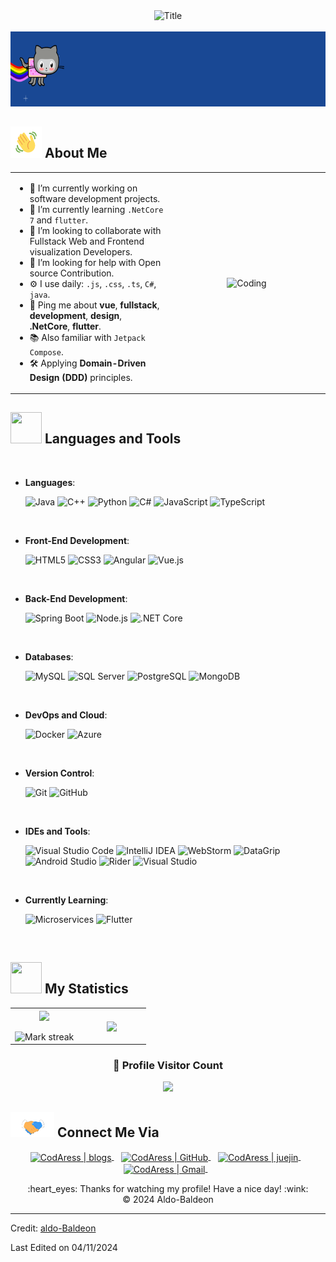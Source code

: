 <div align="center">
  <img src="https://readme-typing-svg.herokuapp.com?font=Architects+Daughter&color=%2338C2FF&size=50&center=true&vCenter=true&height=60&width=600&lines=Heyyy!+I'm+Aldo+Baldeon;CodAres+is+me!!!;Welcome+to+my+profile!" alt="Title"></img>
</div>

<br>

<div align="center">
    <img src="https://raw.githubusercontent.com/ashu-guo/ashu-guo/master/assets/fly.webp" height="120px" />
</div>

## <img src="https://raw.githubusercontent.com/ashu-guo/ashu-guo/main/assets/wave.gif" width="50px" height="50px"></img> About Me

<table align="center">
<tr border="none">
<td width="50%" align="left">

- 🔭 I’m currently working on software development projects.
- 🌱 I’m currently learning `.NetCore 7` and `flutter`.
- 👯 I’m looking to collaborate with Fullstack Web and Frontend visualization Developers.
- 🤔 I’m looking for help with Open source Contribution.
- ⚙️ I use daily: `.js`, `.css`, `.ts`, `C#`, `java`.
- 💬 Ping me about **vue**, **fullstack**, **development**, **design**, **.NetCore**, **flutter**.
- 📚 Also familiar with `Jetpack Compose`.
- 🛠️ Applying **Domain-Driven Design (DDD)** principles.

</td>
<td width="50%" align="center">
  <img align="center" alt="Coding" width="450" src="https://repository-images.githubusercontent.com/588181932/e36ec678-7984-4cdd-8e4c-a3932772ff8e">
</td>
</tr>
</table>

## <img src="https://media.giphy.com/media/M4NykXxUE0HAcK7UJ6/giphy.gif" width="50px" height="50px"></img> Languages and Tools

<br>

- **Languages**:

    ![Java](https://img.shields.io/badge/Java-007396.svg?style=for-the-badge&logo=java&logoColor=white) ![C++](https://img.shields.io/badge/C++-00599C.svg?style=for-the-badge&logo=c%2B%2B&logoColor=white) ![Python](https://img.shields.io/badge/Python-3776AB.svg?style=for-the-badge&logo=python&logoColor=white) ![C#](https://img.shields.io/badge/C%23-239120.svg?style=for-the-badge&logo=c-sharp&logoColor=white) ![JavaScript](https://img.shields.io/badge/JavaScript-F7DF1E.svg?style=for-the-badge&logo=javascript&logoColor=black) ![TypeScript](https://img.shields.io/badge/TypeScript-007ACC.svg?style=for-the-badge&logo=typescript&logoColor=white)

<br>

- **Front-End Development**:

    ![HTML5](https://img.shields.io/badge/HTML5-E34F26.svg?style=for-the-badge&logo=html5&logoColor=white) ![CSS3](https://img.shields.io/badge/CSS3-1572B6.svg?style=for-the-badge&logo=css3&logoColor=white) ![Angular](https://img.shields.io/badge/Angular-DD0031.svg?style=for-the-badge&logo=angular&logoColor=white) ![Vue.js](https://img.shields.io/badge/Vue.js-4FC08D.svg?style=for-the-badge&logo=vue.js&logoColor=white)

<br>

- **Back-End Development**:

    ![Spring Boot](https://img.shields.io/badge/Spring%20Boot-6DB33F.svg?style=for-the-badge&logo=spring-boot&logoColor=white) ![Node.js](https://img.shields.io/badge/Node.js-339933.svg?style=for-the-badge&logo=node.js&logoColor=white) ![.NET Core](https://img.shields.io/badge/.NET%20Core-512BD4.svg?style=for-the-badge&logo=.net&logoColor=white)

<br>

- **Databases**:

    ![MySQL](https://img.shields.io/badge/MySQL-4479A1.svg?style=for-the-badge&logo=mysql&logoColor=white) ![SQL Server](https://img.shields.io/badge/SQL%20Server-CC2927.svg?style=for-the-badge&logo=microsoft-sql-server&logoColor=white) ![PostgreSQL](https://img.shields.io/badge/PostgreSQL-336791.svg?style=for-the-badge&logo=postgresql&logoColor=white) ![MongoDB](https://img.shields.io/badge/MongoDB-47A248.svg?style=for-the-badge&logo=mongodb&logoColor=white)

<br>

- **DevOps and Cloud**:

    ![Docker](https://img.shields.io/badge/Docker-2496ED.svg?style=for-the-badge&logo=docker&logoColor=white) ![Azure](https://img.shields.io/badge/Azure-0078D4.svg?style=for-the-badge&logo=microsoft-azure&logoColor=white)

<br>

- **Version Control**:

    ![Git](https://img.shields.io/badge/Git-F05032.svg?style=for-the-badge&logo=git&logoColor=white) ![GitHub](https://img.shields.io/badge/GitHub-181717.svg?style=for-the-badge&logo=github&logoColor=white)

<br>

- **IDEs and Tools**:

    ![Visual Studio Code](https://img.shields.io/badge/Visual%20Studio%20Code-0078D4.svg?style=for-the-badge&logo=visual-studio-code&logoColor=white) ![IntelliJ IDEA](https://img.shields.io/badge/IntelliJ%20IDEA-000000.svg?style=for-the-badge&logo=intellij-idea&logoColor=white) ![WebStorm](https://img.shields.io/badge/WebStorm-000000.svg?style=for-the-badge&logo=webstorm&logoColor=white) ![DataGrip](https://img.shields.io/badge/DataGrip-000000.svg?style=for-the-badge&logo=datagrip&logoColor=white) ![Android Studio](https://img.shields.io/badge/Android%20Studio-3DDC84.svg?style=for-the-badge&logo=android-studio&logoColor=white) ![Rider](https://img.shields.io/badge/Rider-000000.svg?style=for-the-badge&logo=rider&logoColor=white) ![Visual Studio](https://img.shields.io/badge/Visual%20Studio-5C2D91.svg?style=for-the-badge&logo=visual-studio&logoColor=white)

<br>

- **Currently Learning**:

    ![Microservices](https://img.shields.io/badge/Microservices-FF6F00.svg?style=for-the-badge) ![Flutter](https://img.shields.io/badge/Flutter-02569B.svg?style=for-the-badge&logo=flutter&logoColor=white)

<br>


## <img src="https://media2.giphy.com/media/QssGEmpkyEOhBCb7e1/giphy.gif?cid=ecf05e47a0n3gi1bfqntqmob8g9aid1oyj2wr3ds3mg700bl&rid=giphy.gif" width="50px" height="50px"> My Statistics

<table align="center">
<tr border="none">
<td width="50%" align="center">

  <img  align="center"  src="https://github-readme-stats.vercel.app/api?username=CodAress&theme=chartreuse-dark&show_icons=true&count_private=true" />
  <br></br>
  <img  title="🔥 Get streak stats for your profile at git.io/streak-stats" alt="Mark streak" src="https://github-readme-streak-stats.herokuapp.com/?user=CodAress&theme=chartreuse-dark&hide_border=false" /> 
</td>
<td width="50%" align="center">

  <img  align="center"  src="https://github-readme-stats.anuraghazra1.vercel.app/api/top-langs/?username=CodAress&theme=chartreuse-dark&hide_border=false&no-bg=true&no-frame=true&langs_count=10"/>

  </td>
</tr>
</table>

<div align=center>
  <h3><b>📍 Profile Visitor Count</b></h3>
</div>
    
<!-- retro visitor counter -->  
<p align="center" >   
  <img src="https://profile-counter.glitch.me/CodAress/count.svg" />  
</p>


## <img src='https://raw.githubusercontent.com/ashu-guo/ashu-guo/main/assets/handshake.gif' width="70px" height="40px"> Connect Me Via


<p align="center">
  <a href="https://CodAress.github.io/blogs/" target="_blank">
    <img align="center" alt="CodAress | blogs" width="24px" src="https://raw.githubusercontent.com/CodAress/CodAress/master/assets/vitepress.svg" />
  </a> &nbsp;&nbsp;

  <a href="https://profile-summary-for-github.herokuapp.com/user/CodAress" target="_blank">
    <img align="center" alt="CodAress | GitHub" width="26px" src="https://upload.wikimedia.org/wikipedia/commons/thumb/a/ae/Github-desktop-logo-symbol.svg/1024px-Github-desktop-logo-symbol.svg.png" />
  </a> &nbsp;&nbsp;

  <a href="https://juejin.cn/user/3280598430653374" target="_blank">
    <img align="center" alt="CodAress | juejin" width="24px" src="https://raw.githubusercontent.com/CodAress/CodAress/master/assets/juejin.svg" />
  </a> &nbsp;&nbsp;

  <a href="mailto:tu_correo@gmail.com" >
    <img align="center" alt="CodAress | Gmail" width="26px" src="https://raw.githubusercontent.com/CodAress/CodAress/master/assets/gmail.svg" />
  </a> &nbsp;&nbsp;
<p>


<div align="center">
  :heart_eyes: Thanks for watching my profile! Have a nice day! :wink: <br/>
  &copy; 2024 Aldo-Baldeon
</div>


---

Credit: [aldo-Baldeon](https://github.com/CodAress)

Last Edited on 04/11/2024

